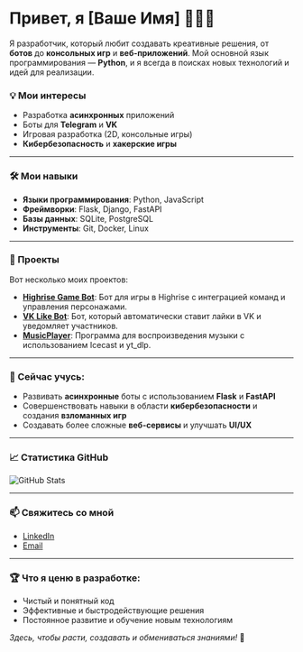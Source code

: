 # Привет, я [Ваше Имя] 👨‍💻✨

Я разработчик, который любит создавать креативные решения, от **ботов** до **консольных игр** и **веб-приложений**. Мой основной язык программирования — **Python**, и я всегда в поисках новых технологий и идей для реализации.

### 💡 Мои интересы
- Разработка **асинхронных** приложений
- Боты для **Telegram** и **VK**
- Игровая разработка (2D, консольные игры)
- **Кибербезопасность** и **хакерские игры**

---

### 🛠️ Мои навыки
- **Языки программирования**: Python, JavaScript
- **Фреймворки**: Flask, Django, FastAPI
- **Базы данных**: SQLite, PostgreSQL
- **Инструменты**: Git, Docker, Linux

---

### 🚀 Проекты
Вот несколько моих проектов:

- **[Highrise Game Bot](ссылка_на_проект)**: Бот для игры в Highrise с интеграцией команд и управления персонажами.
- **[VK Like Bot](ссылка_на_проект)**: Бот, который автоматически ставит лайки в VK и уведомляет участников.
- **[MusicPlayer](ссылка_на_проект)**: Программа для воспроизведения музыки с использованием Icecast и yt_dlp.

---

### 🌱 Сейчас учусь:
- Развивать **асинхронные** боты с использованием **Flask** и **FastAPI**
- Совершенствовать навыки в области **кибербезопасности** и создания **взломанных игр**
- Создавать более сложные **веб-сервисы** и улучшать **UI/UX**

---

### 📈 Статистика GitHub

![GitHub Stats](https://github-readme-stats.vercel.app/api?username=ваш_пользователь&show_icons=true&hide_title=true&count_private=true&hide=prs&theme=radical)

---

### 📫 Свяжитесь со мной
- [LinkedIn](ссылка_на_профиль)
- [Email](mailto:ваш_email@example.com)

---

### 🏆 Что я ценю в разработке:
- Чистый и понятный код
- Эффективные и быстродействующие решения
- Постоянное развитие и обучение новым технологиям

*Здесь, чтобы расти, создавать и обмениваться знаниями!* 🚀
